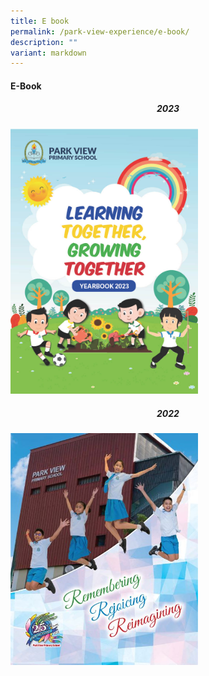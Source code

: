 ```yaml
---
title: E book
permalink: /park-view-experience/e-book/
description: ""
variant: markdown
---
```

<h4> E-Book</h4>
<center><h5>2023</h5></center>
<a href="https://go.gov.sg/pvps-2023-yearbook"><img style="width:300px;height:px219;" alt="HTML tutorial" src="/images/2023_yearbook.jpg"></a>

<center><h5>2022</h5></center>
<a href="https://go.gov.sg/pvps-2022-yearbook"><img style="width:300px;height:px219;" alt="HTML tutorial" src="/images/pages%20from%20park%20view%20primary%20school%20(high%20res)%20new.jpg"></a>

